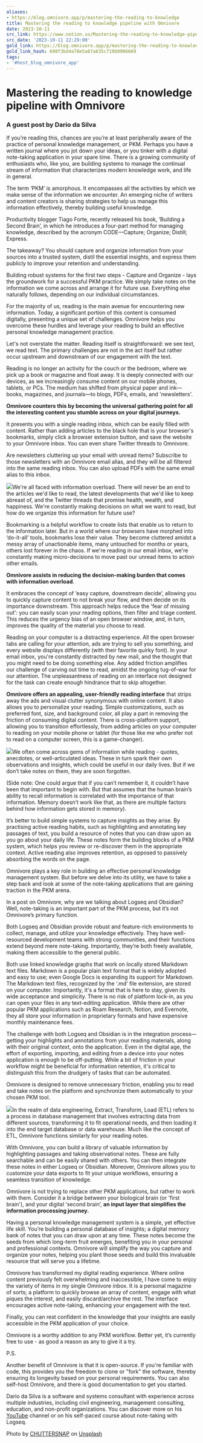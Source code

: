 ```yaml
---
aliases:
- https://blog.omnivore.app/p/mastering-the-reading-to-knowledge
title: Mastering the reading to knowledge pipeline with Omnivore
date: 2023-10-11
src_link: https://www.notion.so/Mastering-the-reading-to-knowledge-pipeline-with-Omnivore-b58167713fcb484594bc55bb1b52c7af
src_date: '2023-10-11 22:29:00'
gold_link: https://blog.omnivore.app/p/mastering-the-reading-to-knowledge
gold_link_hash: 698f3bd4a78e5a87a635c719b0906669
tags:
- '#host_blog_omnivore_app'
---
```


Mastering the reading to knowledge pipeline with Omnivore
=========================================================

### A guest post by Dario da Silva

If you’re reading this, chances are you’re at least peripherally aware of the practice of personal knowledge management, or PKM. Perhaps you have a written journal where you jot down your ideas, or you tinker with a digital note-taking application in your spare time. There is a growing community of enthusiasts who, like you, are building systems to manage the continual stream of information that characterizes modern knowledge work, and life in general.

The term ‘PKM’ is amorphous. It encompasses all the activities by which we make sense of the information we encounter. An emerging niche of writers and content creators is sharing strategies to help us manage this information effectively, thereby building useful knowledge.

Productivity blogger Tiago Forte, recently released his book, ‘Building a Second Brain’, in which he introduces a four-part method for managing knowledge, described by the acronym CODE—Capture; Organize; Distill; Express. 

The takeaway? You should capture and organize information from your sources into a trusted system, distil the essential insights, and express them publicly to improve your retention and understanding.

Building robust systems for the first two steps - Capture and Organize - lays the groundwork for a successful PKM practice. We simply take notes on the information we come across and arrange it for future use. Everything else naturally follows, depending on our individual circumstances. 

For the majority of us, reading is the main avenue for encountering new information. Today, a significant portion of this content is consumed digitally, presenting a unique set of challenges. Omnivore helps you overcome these hurdles and leverage your reading to build an effective personal knowledge management practice.

Let's not overstate the matter. Reading itself is straightforward: we see text, we read text. The primary challenges are not in the act itself but rather occur upstream and downstream of our engagement with the text. 

Reading is no longer an activity for the couch or the bedroom, where we pick up a book or magazine and float away. It is deeply connected with our devices, as we increasingly consume content on our mobile phones, tablets, or PCs. The medium has shifted from physical paper and ink—books, magazines, and journals—to blogs, PDFs, emails, and 'newsletters'.

**Omnivore counters this by becoming the universal gathering point for all the interesting content you stumble across on your digital journeys.**

It presents you with a single reading inbox, which can be easily filled with content. Rather than adding articles to the black hole that is your browser's bookmarks, simply click a browser extension button, and save the website to your Omnivore inbox. You can even share Twitter threads to Omnivore.

Are newsletters cluttering up your email with unread items? Subscribe to those newsletters with an Omnivore email alias, and they will be all filtered into the same reading inbox. You can also upload PDFs with the same email alias to this inbox.

[![](https://substackcdn.com/image/fetch/w_1456,c_limit,f_auto,q_auto:good,fl_progressive:steep/https%3A%2F%2Fsubstack-post-media.s3.amazonaws.com%2Fpublic%2Fimages%2F4f2bb1b3-86a2-4b47-809e-89bf9af10bd3_2834x1486.png)](https://substackcdn.com/image/fetch/f_auto,q_auto:good,fl_progressive:steep/https%3A%2F%2Fsubstack-post-media.s3.amazonaws.com%2Fpublic%2Fimages%2F4f2bb1b3-86a2-4b47-809e-89bf9af10bd3_2834x1486.png)We're all faced with information overload. There will never be an end to the articles we'd like to read, the latest developments that we'd like to keep abreast of, and the Twitter threads that promise health, wealth, and happiness. We're constantly making decisions on what we want to read, but how do we organize this information for future use?

Bookmarking is a helpful workflow to create lists that enable us to return to the information later. But in a world where our browsers have morphed into ‘do-it-all’ tools, bookmarks lose their value. They become cluttered amidst a messy array of unactionable items, many untouched for months or years, others lost forever in the chaos. If we're reading in our email inbox, we're constantly making micro-decisions to move past our unread items to action other emails.

**Omnivore assists in reducing the decision-making burden that comes with information overload**. 

It embraces the concept of ‘easy capture, downstream decide’, allowing you to quickly capture content to not break your flow, and then decide on its importance downstream. This approach helps reduce the 'fear of missing out': you can easily scan your reading options, then filter and triage content. This reduces the urgency bias of an open browser window, and, in turn, improves the quality of the material you choose to read.

Reading on your computer is a distracting experience. All the open browser tabs are calling for your attention, ads are trying to sell you something, and every website displays differently (with their favorite quirky font). In your email inbox, you're constantly distracted by new mail, and the thought that you might need to be doing something else. Any added friction amplifies our challenge of carving out time to read, amidst the ongoing tug-of-war for our attention. The unpleasantness of reading on an interface not designed for the task can create enough hindrance that to skip altogether. 

**Omnivore offers an appealing, user-friendly reading interface** that strips away the ads and visual clutter synonymous with online content. It also allows you to personalize your reading. Simple customizations, such as preferred font, size, and background color, all play a part in removing the friction of consuming digital content. There is cross-platform support, allowing you to transition effortlessly, from adding articles on your computer to reading on your mobile phone or tablet (for those like me who prefer not to read on a computer screen, this is a game-changer).

[![](https://substackcdn.com/image/fetch/w_1456,c_limit,f_auto,q_auto:good,fl_progressive:steep/https%3A%2F%2Fsubstack-post-media.s3.amazonaws.com%2Fpublic%2Fimages%2Fe767db2b-af48-4b02-b688-8e487e575d09_2474x1920.png)](https://substackcdn.com/image/fetch/f_auto,q_auto:good,fl_progressive:steep/https%3A%2F%2Fsubstack-post-media.s3.amazonaws.com%2Fpublic%2Fimages%2Fe767db2b-af48-4b02-b688-8e487e575d09_2474x1920.png)We often come across gems of information while reading - quotes, anecdotes, or well-articulated ideas. These in turn spark their own observations and insights, which could be useful in our daily lives. But if we don’t take notes on them, they are soon forgotten. 

(Side note: One could argue that if you can’t remember it, it couldn’t have been that important to begin with. But that assumes that the human brain’s ability to recall information is correlated with the importance of that information. Memory doesn’t work like that, as there are multiple factors behind how information gets stored in memory).

It’s better to build simple systems to capture insights as they arise. By practising active reading habits, such as highlighting and annotating key passages of text, you build a resource of notes that you can draw upon as you go about your daily life. These notes form the building blocks of a PKM system, which helps you review or re-discover them in the appropriate context. Active reading also improves retention, as opposed to passively absorbing the words on the page.

Omnivore plays a key role in building an effective personal knowledge management system. But before we delve into its utility, we have to take a step back and look at some of the note-taking applications that are gaining traction in the PKM arena.

In a post on Omnivore, why are we talking about Logseq and Obsidian? Well, note-taking is an important part of the PKM process, but it’s not Omnivore’s primary function.

Both Logseq and Obsidian provide robust and feature-rich environments to collect, manage, and utilize your knowledge effectively. They have well-resourced development teams with strong communities, and their functions extend beyond mere note-taking. Importantly, they’re both freely available, making them accessible to the general public. 

Both use linked knowledge graphs that work on locally stored Markdown text files. Markdown is a popular plain text format that is widely adopted and easy to use; even Google Docs is expanding its support for Markdown. The Markdown text files, recognized by the ‘.md’ file extension, are stored on your computer. Importantly, it's a format that is here to stay, given its wide acceptance and simplicity. There is no risk of platform lock-in, as you can open your files in any text-editing application. While there are other popular PKM applications such as Roam Research, Notion, and Evernote, they all store your information in proprietary formats and have expensive monthly maintenance fees.

The challenge with both Logseq and Obsidian is in the integration process—getting your highlights and annotations from your reading materials, along with their original context, onto the application. Even in the digital age, the effort of exporting, importing, and editing from a device into your notes application is enough to be off-putting. While a bit of friction in your workflow might be beneficial for information retention, it's critical to distinguish this from the drudgery of tasks that can be automated. 

Omnivore is designed to remove unnecessary friction, enabling you to read and take notes on the platform and synchronize them automatically to your chosen PKM tool.

[![](https://substackcdn.com/image/fetch/w_1456,c_limit,f_auto,q_auto:good,fl_progressive:steep/https%3A%2F%2Fsubstack-post-media.s3.amazonaws.com%2Fpublic%2Fimages%2Fdbff14e6-ae3b-43d8-898d-a0f7e80d69a9_6016x4016.jpeg)](https://substackcdn.com/image/fetch/f_auto,q_auto:good,fl_progressive:steep/https%3A%2F%2Fsubstack-post-media.s3.amazonaws.com%2Fpublic%2Fimages%2Fdbff14e6-ae3b-43d8-898d-a0f7e80d69a9_6016x4016.jpeg)In the realm of data engineering, Extract, Transform, Load (ETL) refers to a process in database management that involves extracting data from different sources, transforming it to fit operational needs, and then loading it into the end target database or data warehouse. Much like the concept of ETL, Omnivore functions similarly for your reading notes.

With Omnivore, you can build a library of valuable information by highlighting passages and taking observational notes. These are fully searchable and can be easily shared with others. You can then integrate these notes in either Logseq or Obsidian. Moreover, Omnivore allows you to customize your data exports to fit your unique workflows, ensuring a seamless transition of knowledge.

Omnivore is not trying to replace other PKM applications, but rather to work with them. Consider it a bridge between your biological brain (or 'first brain'), and your digital 'second brain’, **an input layer that simplifies the information processing journey.**

Having a personal knowledge management system is a simple, yet effective life skill. You’re building a personal database of insights; a digital memory bank of notes that you can draw upon at any time. These notes become the seeds from which long-term fruit emerges, benefiting you in your personal and professional contexts. Omnivore will simplify the way you capture and organize your notes, helping you plant those seeds and build this invaluable resource that will serve you a lifetime.

Omnivore has transformed my digital reading experience. Where online content previously felt overwhelming and inaccessible, I have come to enjoy the variety of items in my single Omnivore inbox. It is a personal magazine of sorts; a platform to quickly browse an array of content, engage with what piques the interest, and easily discard/archive the rest. The interface encourages active note-taking, enhancing your engagement with the text. 

Finally, you can rest confident in the knowledge that your insights are easily accessible in the PKM application of your choice.

Omnivore is a worthy addition to any PKM workflow. Better yet, it’s currently free to use - as good a reason as any to give it a try.

P.S.

Another benefit of Omnivore is that it is open-source. If you're familiar with code, this provides you the freedom to clone or "fork" the software, thereby ensuring its longevity based on your personal requirements. You can also self-host Omnivore, and there is good documentation to get you started.

Dario da Silva is a software and systems consultant with experience across multiple industries, including civil engineering, management consulting, education, and non-profit organizations. You can discover more on his [YouTube](https://www.youtube.com/@CombiningMindsPKM) channel or on his self-paced course about note-taking with Logseq.

Photo by [CHUTTERSNAP](https://unsplash.com/@chuttersnap?utm_content=creditCopyText&utm_medium=referral&utm_source=unsplash) on [Unsplash](https://unsplash.com/photos/q3o7xqYQtes?utm_content=creditCopyText&utm_medium=referral&utm_source=unsplash)